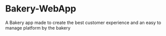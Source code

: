 # Bakery-WebApp
A Bakery app made to create the best customer experience and an easy to manage platform by the bakery
